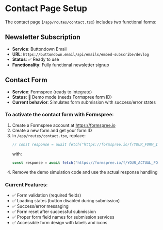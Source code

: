 # Contact Page Setup

The contact page (`/app/routes/contact.tsx`) includes two functional forms:

## Newsletter Subscription
- **Service**: Buttondown Email
- **URL**: `https://buttondown.email/api/emails/embed-subscribe/devlog`
- **Status**: ✅ Ready to use
- **Functionality**: Fully functional newsletter signup

## Contact Form  
- **Service**: Formspree (ready to integrate)
- **Status**: 🔧 Demo mode (needs Formspree form ID)
- **Current behavior**: Simulates form submission with success/error states

### To activate the contact form with Formspree:

1. Create a Formspree account at https://formspree.io
2. Create a new form and get your form ID
3. In `/app/routes/contact.tsx`, replace:
   ```javascript
   // const response = await fetch("https://formspree.io/f/YOUR_FORM_ID", {
   ```
   with:
   ```javascript
   const response = await fetch("https://formspree.io/f/YOUR_ACTUAL_FORM_ID", {
   ```
4. Remove the demo simulation code and use the actual response handling

### Current Features:
- ✅ Form validation (required fields)
- ✅ Loading states (button disabled during submission)
- ✅ Success/error messaging
- ✅ Form reset after successful submission
- ✅ Proper form field names for submission services
- ✅ Accessible form design with labels and icons